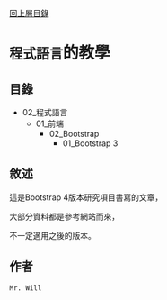 [回上層目錄](../README.md)

# `程式語言`的教學

## **目錄**
+ 02_程式語言
    + 01_前端
        + 02_Bootstrap
            + 01_Bootstrap 3

## **敘述**
這是Bootstrap 4版本研究項目書寫的文章，

大部分資料都是參考網站而來，

不一定適用之後的版本。

## **作者**
`Mr. Will`
